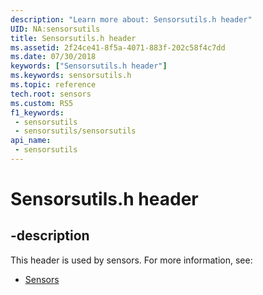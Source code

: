 ```yaml
---
description: "Learn more about: Sensorsutils.h header"
UID: NA:sensorsutils
title: Sensorsutils.h header
ms.assetid: 2f24ce41-8f5a-4071-883f-202c58f4c7dd
ms.date: 07/30/2018
keywords: ["Sensorsutils.h header"]
ms.keywords: sensorsutils.h
ms.topic: reference
tech.root: sensors
ms.custom: RS5
f1_keywords:
 - sensorsutils
 - sensorsutils/sensorsutils
api_name:
 - sensorsutils
---
```


# Sensorsutils.h header


## -description

This header is used by sensors. For more information, see:

- [Sensors](../_sensors/index.md)

